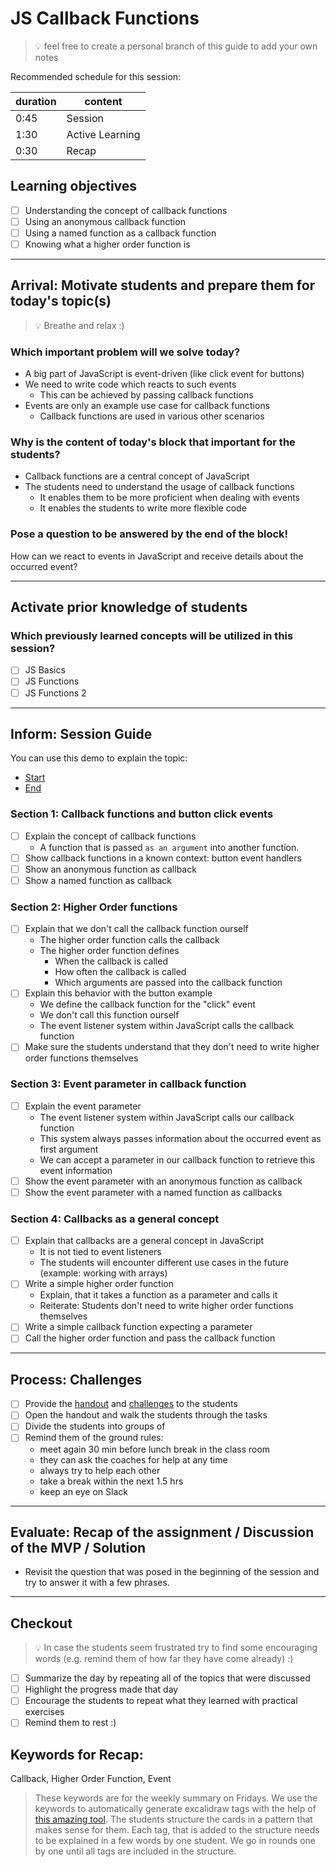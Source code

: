 # JS Callback Functions

> 💡 feel free to create a personal branch of this guide to add your own notes

Recommended schedule for this session:

| duration | content         |
| -------- | --------------- |
| 0:45     | Session         |
| 1:30     | Active Learning |
| 0:30     | Recap           |

## Learning objectives

- [ ] Understanding the concept of callback functions
- [ ] Using an anonymous callback function
- [ ] Using a named function as a callback function
- [ ] Knowing what a higher order function is

---

## Arrival: Motivate students and prepare them for today's topic(s)

> 💡 Breathe and relax :)

### Which important problem will we solve today?

- A big part of JavaScript is event-driven (like click event for buttons)
- We need to write code which reacts to such events
  - This can be achieved by passing callback functions
- Events are only an example use case for callback functions
  - Callback functions are used in various other scenarios

### Why is the content of today's block that important for the students?

- Callback functions are a central concept of JavaScript
- The students need to understand the usage of callback functions
  - It enables them to be more proficient when dealing with events
  - It enables the students to write more flexible code

### Pose a question to be answered by the end of the block!

How can we react to events in JavaScript and receive details about the occurred event?

---

## Activate prior knowledge of students

### Which previously learned concepts will be utilized in this session?

- [ ] JS Basics
- [ ] JS Functions
- [ ] JS Functions 2

---

## Inform: Session Guide

You can use this demo to explain the topic:

- [Start](https://codesandbox.io/s/github/neuefische/web-exercises/tree/main/sessions/js-callback-functions/demo-start)
- [End](https://codesandbox.io/s/github/neuefische/web-exercises/tree/main/sessions/js-callback-functions/demo-end)

### Section 1: Callback functions and button click events

- [ ] Explain the concept of callback functions
  - A function that is passed `as an argument` into another function.
- [ ] Show callback functions in a known context: button event handlers
- [ ] Show an anonymous function as callback
- [ ] Show a named function as callback

### Section 2: Higher Order functions

- [ ] Explain that we don't call the callback function ourself
  - The higher order function calls the callback
  - The higher order function defines
    - When the callback is called
    - How often the callback is called
    - Which arguments are passed into the callback function
- [ ] Explain this behavior with the button example
  - We define the callback function for the "click" event
  - We don't call this function ourself
  - The event listener system within JavaScript calls the callback function
- [ ] Make sure the students understand that they don't need to write higher order functions
      themselves

### Section 3: Event parameter in callback function

- [ ] Explain the event parameter
  - The event listener system within JavaScript calls our callback function
  - This system always passes information about the occurred event as first argument
  - We can accept a parameter in our callback function to retrieve this event information
- [ ] Show the event parameter with an anonymous function as callback
- [ ] Show the event parameter with a named function as callbacks

### Section 4: Callbacks as a general concept

- [ ] Explain that callbacks are a general concept in JavaScript
  - It is not tied to event listeners
  - The students will encounter different use cases in the future (example: working with arrays)
- [ ] Write a simple higher order function
  - Explain, that it takes a function as a parameter and calls it
  - Reiterate: Students don't need to write higher order functions themselves
- [ ] Write a simple callback function expecting a parameter
- [ ] Call the higher order function and pass the callback function

---

## Process: Challenges

- [ ] Provide the [handout](js-callback-functions.md) and
      [challenges](challenges-js-callback-functions.md) to the students
- [ ] Open the handout and walk the students through the tasks
- [ ] Divide the students into groups of
- [ ] Remind them of the ground rules:
  - meet again 30 min before lunch break in the class room
  - they can ask the coaches for help at any time
  - always try to help each other
  - take a break within the next 1.5 hrs
  - keep an eye on Slack

---

## Evaluate: Recap of the assignment / Discussion of the MVP / Solution

- Revisit the question that was posed in the beginning of the session and try to answer it with a
  few phrases.

---

## Checkout

> 💡 In case the students seem frustrated try to find some encouraging words (e.g. remind them of
> how far they have come already) :)

- [ ] Summarize the day by repeating all of the topics that were discussed
- [ ] Highlight the progress made that day
- [ ] Encourage the students to repeat what they learned with practical exercises
- [ ] Remind them to rest :)

## Keywords for Recap:

Callback, Higher Order Function, Event

> These keywords are for the weekly summary on Fridays. We use the keywords to automatically
> generate excalidraw tags with the help of
> [this amazing tool](https://github.com/F-Kirchhoff/tag-cloud-generator). The students structure
> the cards in a pattern that makes sense for them. Each tag, that is added to the structure needs
> to be explained in a few words by one student. We go in rounds one by one until all tags are
> included in the structure.
